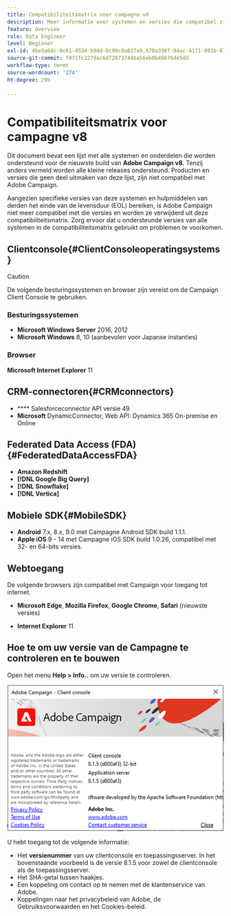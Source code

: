 ```yaml
---
title: Compatibiliteitsmatrix voor campagne v8
description: Meer informatie over systemen en versies die compatibel zijn met Campagne v8
feature: Overview
role: Data Engineer
level: Beginner
exl-id: 4be3a6dc-0c61-4534-b9dd-6c99c8a037a9,870a336f-94ac-4171-891b-67614feef6ef,bebdd930-c7f6-4629-a489-3c704b33f058,d493e613-eb61-43b1-9c6d-1bd881af0734
source-git-commit: f071fc227dac6d72873744ba56eb0b4b676de5dd
workflow-type: tm+mt
source-wordcount: '274'
ht-degree: 29%

---
```


# Compatibiliteitsmatrix voor campagne v8

Dit document bevat een lijst met alle systemen en onderdelen die worden ondersteund voor de nieuwste build van **Adobe Campaign v8**. Tenzij anders vermeld worden alle kleine releases ondersteund. Producten en versies die geen deel uitmaken van deze lijst, zijn niet compatibel met Adobe Campaign.

Aangezien specifieke versies van deze systemen en hulpmiddelen van derden het einde van de levensduur (EOL) bereiken, is Adobe Campaign niet meer compatibel met die versies en worden ze verwijderd uit deze compatibiliteitsmatrix. Zorg ervoor dat u ondersteunde versies van alle systemen in de compatibiliteitsmatrix gebruikt om problemen te voorkomen.

## Clientconsole{#ClientConsoleoperatingsystems}

>[!CAUTION]
>
> De volgende besturingssystemen en browser zijn vereist om de Campaign Client Console te gebruiken.

### Besturingssystemen

* **Microsoft Windows Server**  2016, 2012
* **Microsoft Windows** 8, 10 (aanbevolen voor Japanse instanties)

### Browser

**Microsoft Internet Explorer** 11

## CRM-connectoren{#CRMconnectors}

* **** Salesforceconnector API versie 49
* **Microsoft** DynamicConnector, Web API: Dynamics 365 On-premise en Online

## Federated Data Access (FDA){#FederatedDataAccessFDA}

* **Amazon Redshift**
* **[!DNL Google Big Query]**
* **[!DNL Snowflake]**
* **[!DNL Vertica]**

## Mobiele SDK{#MobileSDK}

* **Android** 7.x, 8.x, 9.0 met Campagne Android SDK build 1.1.1.
* **Apple iOS** 9 - 14 met Campagne iOS SDK build 1.0.26, compatibel met 32- en 64-bits versies.

## Webtoegang

De volgende browsers zijn compatibel met Campaign voor toegang tot internet.

* **Microsoft Edge**,  **Mozilla Firefox**,  **Google Chrome**,  **Safari**  (nieuwste versies)

* **Internet Explorer** 11

## Hoe te om uw versie van de Campagne te controleren en te bouwen

Open het menu **Help > Info..** om uw versie te controleren.

![](assets/ac-version.png)

U hebt toegang tot de volgende informatie:

* Het **versienummer** van uw clientconsole en toepassingsserver. In het bovenstaande voorbeeld is de versie 8.1.5 voor zowel de clientconsole als de toepassingsserver.
* Het SHA-getal tussen haakjes.
* Een koppeling om contact op te nemen met de klantenservice van Adobe.
* Koppelingen naar het privacybeleid van Adobe, de Gebruiksvoorwaarden en het Cookies-beleid.
